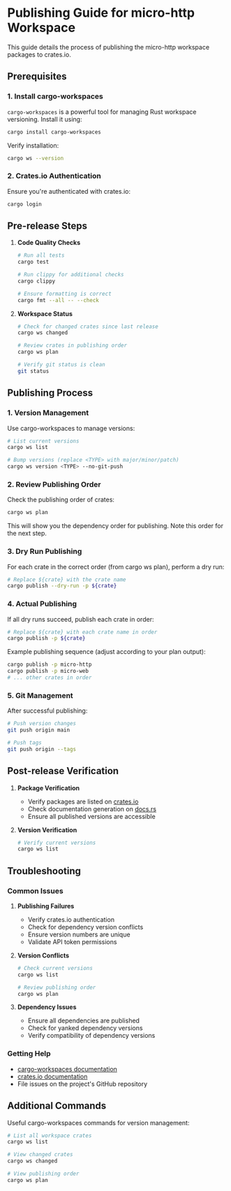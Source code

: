 # Publishing Guide for micro-http Workspace

This guide details the process of publishing the micro-http workspace packages to crates.io.

## Prerequisites

### 1. Install cargo-workspaces

`cargo-workspaces` is a powerful tool for managing Rust workspace versioning. Install it using:

```bash
cargo install cargo-workspaces
```

Verify installation:
```bash
cargo ws --version
```

### 2. Crates.io Authentication

Ensure you're authenticated with crates.io:
```bash
cargo login
```

## Pre-release Steps

1. **Code Quality Checks**
   ```bash
   # Run all tests
   cargo test
   
   # Run clippy for additional checks
   cargo clippy
   
   # Ensure formatting is correct
   cargo fmt --all -- --check
   ```

2. **Workspace Status**
   ```bash
   # Check for changed crates since last release
   cargo ws changed
   
   # Review crates in publishing order
   cargo ws plan
   
   # Verify git status is clean
   git status
   ```

## Publishing Process

### 1. Version Management

Use cargo-workspaces to manage versions:
```bash
# List current versions
cargo ws list

# Bump versions (replace <TYPE> with major/minor/patch)
cargo ws version <TYPE> --no-git-push
```

### 2. Review Publishing Order

Check the publishing order of crates:
```bash
cargo ws plan
```

This will show you the dependency order for publishing. Note this order for the next step.

### 3. Dry Run Publishing

For each crate in the correct order (from cargo ws plan), perform a dry run:

```bash
# Replace ${crate} with the crate name
cargo publish --dry-run -p ${crate}
```

### 4. Actual Publishing

If all dry runs succeed, publish each crate in order:

```bash
# Replace ${crate} with each crate name in order
cargo publish -p ${crate}
```

Example publishing sequence (adjust according to your plan output):
```bash
cargo publish -p micro-http
cargo publish -p micro-web
# ... other crates in order
```

### 5. Git Management

After successful publishing:
```bash
# Push version changes
git push origin main

# Push tags
git push origin --tags
```

## Post-release Verification

1. **Package Verification**
   - Verify packages are listed on [crates.io](https://crates.io)
   - Check documentation generation on [docs.rs](https://docs.rs)
   - Ensure all published versions are accessible

2. **Version Verification**
   ```bash
   # Verify current versions
   cargo ws list
   ```

## Troubleshooting

### Common Issues

1. **Publishing Failures**
   - Verify crates.io authentication
   - Check for dependency version conflicts
   - Ensure version numbers are unique
   - Validate API token permissions

2. **Version Conflicts**
   ```bash
   # Check current versions
   cargo ws list
   
   # Review publishing order
   cargo ws plan
   ```

3. **Dependency Issues**
   - Ensure all dependencies are published
   - Check for yanked dependency versions
   - Verify compatibility of dependency versions

### Getting Help

- [cargo-workspaces documentation](https://github.com/pksunkara/cargo-workspaces)
- [crates.io documentation](https://doc.rust-lang.org/cargo/reference/publishing.html)
- File issues on the project's GitHub repository

## Additional Commands

Useful cargo-workspaces commands for version management:
```bash
# List all workspace crates
cargo ws list

# View changed crates
cargo ws changed

# View publishing order
cargo ws plan
```

